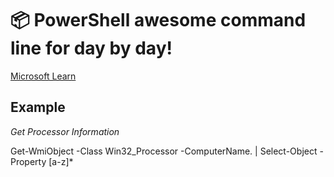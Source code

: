 # 📦  PowerShell awesome command line for day by day!

[Microsoft Learn][cmd]

[cmd]: https://learn.microsoft.com/en-us/windows-server/administration/windows-commands/windows-commands

## Example 

*Get Processor Information*

Get-WmiObject -Class Win32_Processor -ComputerName. | Select-Object -Property [a-z]*


